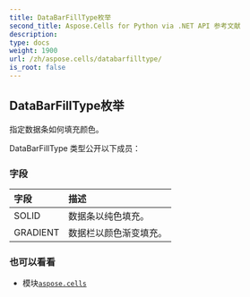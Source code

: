 ```yaml
---
title: DataBarFillType枚举
second_title: Aspose.Cells for Python via .NET API 参考文献
description:
type: docs
weight: 1900
url: /zh/aspose.cells/databarfilltype/
is_root: false
---
```

## DataBarFillType枚举
指定数据条如何填充颜色。



DataBarFillType 类型公开以下成员：

### 字段
|字段|描述|
| :- | :- |
| SOLID |数据条以纯色填充。|
| GRADIENT |数据栏以颜色渐变填充。|



### 也可以看看
* 模块[`aspose.cells`](..)
